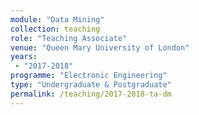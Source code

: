 ```yaml
---
module: "Data Mining"
collection: teaching
role: "Teaching Associate"
venue: "Queen Mary University of London"
years:
 - "2017-2018"
programme: "Electronic Engineering"
type: "Undergraduate & Postgraduate"
permalink: /teaching/2017-2018-ta-dm
---
```


